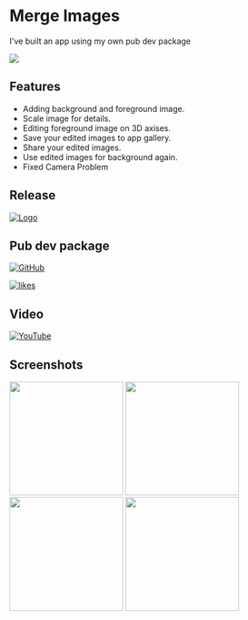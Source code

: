 
# Merge Images

I've built an app using my own pub dev package

<img src="https://play-lh.googleusercontent.com/B0cqIujYuAlSSmIR0tAc7fC8w8N4QrTk0zhr0JPQHrQzmV4woExS-N5dx0h1zlHIk-M=s96"> </img>

## Features

- Adding background and foreground image.
- Scale image for details.
- Editing foreground image on 3D axises.
- Save your edited images to app gallery.
- Share your edited images.
- Use edited images for background again.
- Fixed Camera Problem


##  Release


[![Logo](https://raw.githubusercontent.com/Volorf/Badges/62424abc4610eeb4f6a4c257d490c183c9bc49b8/Google%20Play/Google%20Play%20Badge.svg)](https://play.google.com/store/apps/details?id=com.berkayceylan.bc_image_editor_app)


## Pub dev package

[![GitHub](https://img.shields.io/badge/github-%23121011.svg?style=for-the-badge&logo=github&logoColor=white)](https://github.com/berkayceylan150/bc_image_editor)

[![likes](https://badges.bar/bc_image_editor/likes)](https://pub.dev/packages/bc_image_editor)


##  Video

[![YouTube](https://img.shields.io/badge/YouTube-%23FF0000.svg?style=for-the-badge&logo=YouTube&logoColor=white)](https://youtu.be/oyC3qfUXX6g)



## Screenshots

<img width="200" src="https://play-lh.googleusercontent.com/5D54PPOTIUBPpHiM_jzCehbf_u3xLVlYBIDrM9231grki1oDG0ZY6N8GRtzQEBm8niA=w5120-h2880"></img>
<img width="200" src="https://play-lh.googleusercontent.com/OOt-xcpVdL70Kcs3lzkvyW9NpXZkvl-LtRk4XRVVo1MzeTK3UZ0V-Lp0TsRxt7zXBjY=w5120-h2880"></img>
<img width="200" src="https://play-lh.googleusercontent.com/39FqnE3mcYz1nQQ2b_6ubGngYAljcmp0fPsG6-65jdFKf0RVluuBuJ9QVwxoVHD5Gl8=w5120-h2880"></img>
<img  width="200" src="https://play-lh.googleusercontent.com/3w3D3Wy8TxpiiYOXM40EePMaoIgkJKi_Kj9yf0iM6acyXhB77V-l8UkYN9LjQYAg5A=w5120-h2880"></img>
